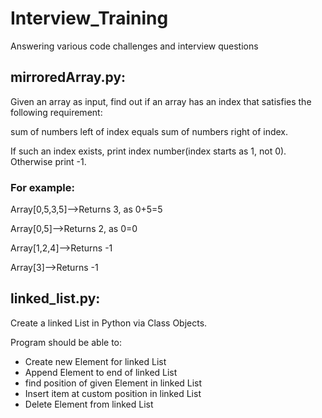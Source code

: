 # Interview_Training
Answering various code challenges and interview questions


## mirroredArray.py:

Given an array as input, find out if an array has an index that satisfies the following requirement:

sum of numbers left of index equals sum of numbers right of index.

If such an index exists, print index number(index starts as 1, not 0). Otherwise print -1.

### For example:

Array[0,5,3,5]-->Returns 3, as 0+5=5

Array[0,5]-->Returns 2, as 0=0

Array[1,2,4]-->Returns -1

Array[3]-->Returns -1

## linked_list.py:

Create a linked List in Python via Class Objects.

Program should be able to:

-  Create new Element for linked List
-  Append Element to end of linked List
-  find position of given Element in linked List
-  Insert item at custom position in linked List
-  Delete Element from linked List
